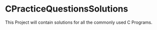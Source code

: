 # CPracticeQuestionsSolutions
This Project will contain solutions for all the commonly used C Programs.
